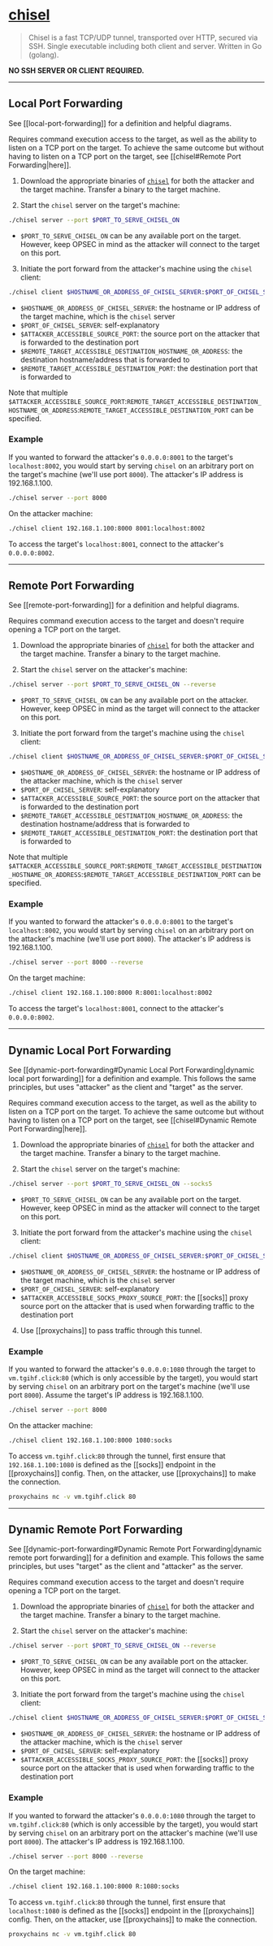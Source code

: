 # [chisel](https://github.com/jpillora/chisel)

> Chisel is a fast TCP/UDP tunnel, transported over HTTP, secured via SSH. Single executable including both client and server. Written in Go (golang).

**NO SSH SERVER OR CLIENT REQUIRED.**

---

## Local Port Forwarding

See [[local-port-forwarding]] for a definition and helpful diagrams.

Requires command execution access to the target, as well as the ability to listen on a TCP port on the target. To achieve the same outcome but without having to listen on a TCP port on the target, see [[chisel#Remote Port Forwarding|here]].

1. Download the appropriate binaries of [`chisel`](https://github.com/jpillora/chisel/releases) for both the attacker and the target machine. Transfer a binary to the target machine.

2. Start the `chisel` server on the target's machine:

```bash
./chisel server --port $PORT_TO_SERVE_CHISEL_ON
```

- `$PORT_TO_SERVE_CHISEL_ON` can be any available port on the target. However, keep OPSEC in mind as the attacker will connect to the target on this port.

3. Initiate the port forward from the attacker's machine using the `chisel` client:

```bash
./chisel client $HOSTNAME_OR_ADDRESS_OF_CHISEL_SERVER:$PORT_OF_CHISEL_SERVER $ATTACKER_ACCESSIBLE_SOURCE_PORT:$REMOTE_TARGET_ACCESSIBLE_DESTINATION_HOSTNAME_OR_ADDRESS:$REMOTE_TARGET_ACCESSIBLE_DESTINATION_PORT
```

- `$HOSTNAME_OR_ADDRESS_OF_CHISEL_SERVER`: the hostname or IP address of the target machine, which is the `chisel` server
- `$PORT_OF_CHISEL_SERVER`: self-explanatory
- `$ATTACKER_ACCESSIBLE_SOURCE_PORT`: the source port on the attacker that is forwarded to the destination port
- `$REMOTE_TARGET_ACCESSIBLE_DESTINATION_HOSTNAME_OR_ADDRESS`: the destination hostname/address that is forwarded to
- `$REMOTE_TARGET_ACCESSIBLE_DESTINATION_PORT`: the destination port that is forwarded to

Note that multiple `$ATTACKER_ACCESSIBLE_SOURCE_PORT`:`REMOTE_TARGET_ACCESSIBLE_DESTINATION_HOSTNAME_OR_ADDRESS`:`REMOTE_TARGET_ACCESSIBLE_DESTINATION_PORT` can be specified.

### Example

If you wanted to forward the attacker's `0.0.0.0:8001` to the target's `localhost:8002`, you would start by serving `chisel` on an arbitrary port on the target's machine (we'll use port `8000`). The attacker's IP address is 192.168.1.100.

```bash
./chisel server --port 8000
```

On the attacker machine:

```bash
./chisel client 192.168.1.100:8000 8001:localhost:8002
```

To access the target's `localhost:8001`, connect to the attacker's `0.0.0.0:8002`.

---

## Remote Port Forwarding

See [[remote-port-forwarding]] for a definition and helpful diagrams.

Requires command execution access to the target and doesn't require opening a TCP port on the target.

1. Download the appropriate binaries of [`chisel`](https://github.com/jpillora/chisel/releases) for both the attacker and the target machine. Transfer a binary to the target machine.

2. Start the `chisel` server on the attacker's machine:

```bash
./chisel server --port $PORT_TO_SERVE_CHISEL_ON --reverse
```

- `$PORT_TO_SERVE_CHISEL_ON` can be any available port on the attacker. However, keep OPSEC in mind as the target will connect to the attacker on this port.

3. Initiate the port forward from the target's machine using the `chisel` client:

```bash
./chisel client $HOSTNAME_OR_ADDRESS_OF_CHISEL_SERVER:$PORT_OF_CHISEL_SERVER R:$ATTACKER_ACCESSIBLE_SOURCE_PORT:$REMOTE_TARGET_ACCESSIBLE_DESTINATION_HOSTNAME_OR_ADDRESS:$REMOTE_TARGET_ACCESSIBLE_DESTINATION_PORT
```

- `$HOSTNAME_OR_ADDRESS_OF_CHISEL_SERVER`: the hostname or IP address of the attacker machine, which is the `chisel` server
- `$PORT_OF_CHISEL_SERVER`: self-explanatory
- `$ATTACKER_ACCESSIBLE_SOURCE_PORT`: the source port on the attacker that is forwarded to the destination port
- `$REMOTE_TARGET_ACCESSIBLE_DESTINATION_HOSTNAME_OR_ADDRESS`: the destination hostname/address that is forwarded to
- `$REMOTE_TARGET_ACCESSIBLE_DESTINATION_PORT`: the destination port that is forwarded to

Note that multiple `$ATTACKER_ACCESSIBLE_SOURCE_PORT`:`$REMOTE_TARGET_ACCESSIBLE_DESTINATION_HOSTNAME_OR_ADDRESS`:`$REMOTE_TARGET_ACCESSIBLE_DESTINATION_PORT` can be specified.

### Example

If you wanted to forward the attacker's `0.0.0.0:8001` to the target's `localhost:8002`, you would start by serving `chisel` on an arbitrary port on the attacker's machine (we'll use port `8000`). The attacker's IP address is 192.168.1.100.

```bash
./chisel server --port 8000 --reverse
```

On the target machine:

```bash
./chisel client 192.168.1.100:8000 R:8001:localhost:8002
```

To access the target's `localhost:8001`, connect to the attacker's `0.0.0.0:8002`.

---

## Dynamic Local Port Forwarding

See [[dynamic-port-forwarding#Dynamic Local Port Forwarding|dynamic local port forwarding]] for a definition and example. This follows the same principles, but uses "attacker" as the client and "target" as the server.

Requires command execution access to the target, as well as the ability to listen on a TCP port on the target. To achieve the same outcome but without having to listen on a TCP port on the target, see [[chisel#Dynamic Remote Port Forwarding|here]].

1. Download the appropriate binaries of [`chisel`](https://github.com/jpillora/chisel/releases) for both the attacker and the target machine. Transfer a binary to the target machine.

2. Start the `chisel` server on the target's machine:

```bash
./chisel server --port $PORT_TO_SERVE_CHISEL_ON --socks5
```

- `$PORT_TO_SERVE_CHISEL_ON` can be any available port on the target. However, keep OPSEC in mind as the attacker will connect to the target on this port.

3. Initiate the port forward from the attacker's machine using the `chisel` client:

```bash
./chisel client $HOSTNAME_OR_ADDRESS_OF_CHISEL_SERVER:$PORT_OF_CHISEL_SERVER $ATTACKER_ACCESSIBLE_SOCKS_PROXY_SOURCE_PORT:socks
```

- `$HOSTNAME_OR_ADDRESS_OF_CHISEL_SERVER`: the hostname or IP address of the target machine, which is the `chisel` server
- `$PORT_OF_CHISEL_SERVER`: self-explanatory
- `$ATTACKER_ACCESSIBLE_SOCKS_PROXY_SOURCE_PORT`: the [[socks]] proxy source port on the attacker that is used when forwarding traffic to the destination port

4. Use [[proxychains]] to pass traffic through this tunnel.

### Example

If you wanted to forward the attacker's `0.0.0.0:1080` through the target to `vm.tgihf.click`:`80` (which is only accessible by the target), you would start by serving `chisel` on an arbitrary port on the target's machine (we'll use port `8000`). Assume the target's IP address is 192.168.1.100.

```bash
./chisel server --port 8000
```

On the attacker machine:

```bash
./chisel client 192.168.1.100:8000 1080:socks
```

To access `vm.tgihf.click`:`80` through the tunnel, first ensure that `192.168.1.100:1080` is defined as the [[socks]] endpoint in the [[proxychains]] config. Then, on the attacker, use [[proxychains]] to make the connection.

```bash
proxychains nc -v vm.tgihf.click 80
```

---

## Dynamic Remote Port Forwarding

See [[dynamic-port-forwarding#Dynamic Remote Port Forwarding|dynamic remote port forwarding]] for a definition and example. This follows the same principles, but uses "target" as the client and "attacker" as the server.

Requires command execution access to the target and doesn't require opening a TCP port on the target.

1. Download the appropriate binaries of [`chisel`](https://github.com/jpillora/chisel/releases) for both the attacker and the target machine. Transfer a binary to the target machine.

2. Start the `chisel` server on the attacker's machine:

```bash
./chisel server --port $PORT_TO_SERVE_CHISEL_ON --reverse
```

- `$PORT_TO_SERVE_CHISEL_ON` can be any available port on the attacker. However, keep OPSEC in mind as the target will connect to the attacker on this port.

3. Initiate the port forward from the target's machine using the `chisel` client:

```bash
./chisel client $HOSTNAME_OR_ADDRESS_OF_CHISEL_SERVER:$PORT_OF_CHISEL_SERVER R:$ATTACKER_ACCESSIBLE_SOCKS_PROXY_SOURCE_PORT:socks
```

- `$HOSTNAME_OR_ADDRESS_OF_CHISEL_SERVER`: the hostname or IP address of the attacker machine, which is the `chisel` server
- `$PORT_OF_CHISEL_SERVER`: self-explanatory
- `$ATTACKER_ACCESSIBLE_SOCKS_PROXY_SOURCE_PORT`: the [[socks]] proxy source port on the attacker that is used when forwarding traffic to the destination port

### Example

If you wanted to forward the attacker's `0.0.0.0:1080` through the target to `vm.tgihf.click`:`80` (which is only accessible by the target), you would start by serving `chisel` on an arbitrary port on the attacker's machine (we'll use port `8000`). The attacker's IP address is 192.168.1.100.

```bash
./chisel server --port 8000 --reverse
```

On the target machine:

```bash
./chisel client 192.168.1.100:8000 R:1080:socks
```

To access `vm.tgihf.click`:`80` through the tunnel, first ensure that `localhost:1080` is defined as the [[socks]] endpoint in the [[proxychains]] config. Then, on the attacker, use [[proxychains]] to make the connection.

```bash
proxychains nc -v vm.tgihf.click 80
```
